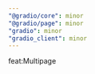 ```yaml
---
"@gradio/core": minor
"@gradio/page": minor
"gradio": minor
"gradio_client": minor
---
```


feat:Multipage
